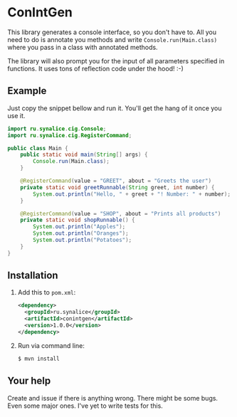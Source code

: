 # ConIntGen

This library generates a console interface, so you don't have to. All you need to do
is annotate you methods and write `Console.run(Main.class)` where you pass in a class
with annotated methods.

The library will also prompt you for the input of all parameters specified in
functions. It uses tons of reflection code under the hood! :-)

## Example

Just copy the snippet bellow and run it. You'll get the hang of it once you use it.

```java
import ru.synalice.cig.Console;
import ru.synalice.cig.RegisterCommand;

public class Main {
    public static void main(String[] args) {
        Console.run(Main.class);
    }

    @RegisterCommand(value = "GREET", about = "Greets the user")
    private static void greetRunnable(String greet, int number) {
        System.out.println("Hello, " + greet + "! Number: " + number);
    }

    @RegisterCommand(value = "SHOP", about = "Prints all products")
    private static void shopRunnable() {
        System.out.println("Apples");
        System.out.println("Oranges");
        System.out.println("Potatoes");
    }
}
```

## Installation
1. Add this to `pom.xml`: 
    ```xml
    <dependency>
      <groupId>ru.synalice</groupId>
      <artifactId>conintgen</artifactId>
      <version>1.0.0</version>
    </dependency>
    ```
2. Run via command line:
    ```bash
    $ mvn install
    ```

## Your help
Create and issue if there is anything wrong. There might be some bugs. Even some major
ones. I've yet to write tests for this.

